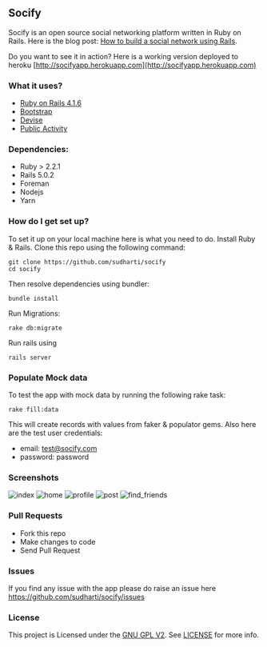 ## Socify

Socify is an open source social networking platform written in Ruby on Rails. Here is the blog post: [How to build a social network using Rails](https://medium.com/@sudharshanmuralidharaniyer/eb31da569233).

Do you want to see it in action? Here is a working version deployed to heroku [http://socifyapp.herokuapp.com](http://socifyapp.herokuapp.com)

### What it uses?

* [Ruby on Rails 4.1.6](https://github.com/rails/rails) 
* [Bootstrap](https://github.com/twbs/bootstrap-sass)
* [Devise](https://github.com/plataformatec/devise)
* [Public Activity](https://github.com/chaps-io/public_activity)


### Dependencies:
* Ruby > 2.2.1
* Rails 5.0.2
* Foreman
* Nodejs
* Yarn

### How do I get set up?

To set it up on your local machine here is what you need to do. Install Ruby & Rails. Clone this repo using the following command:
  
```
git clone https://github.com/sudharti/socify
cd socify
```
Then resolve dependencies using bundler:

```
bundle install
```

Run Migrations:

```
rake db:migrate
```

Run rails using

```
rails server
```

### Populate Mock data
To test the app with mock data by running the following rake task:

```
rake fill:data
```

This will create records with values from faker & populator gems. Also here are the test user credentials:

* email: test@socify.com
* password: password

### Screenshots
![index](https://cloud.githubusercontent.com/assets/1825853/8845551/daa4d51c-30e5-11e5-8d65-171a06fa31e2.png)
![home](https://cloud.githubusercontent.com/assets/1825853/8845431/b5a5de74-30e4-11e5-8a80-00ebc59c2804.png)
![profile](https://cloud.githubusercontent.com/assets/1825853/8845432/b5a61718-30e4-11e5-8b1f-ecd401404c31.png)
![post](https://cloud.githubusercontent.com/assets/1825853/8845433/b5a5fe86-30e4-11e5-9ebf-312e00153768.png)
![find_friends](https://cloud.githubusercontent.com/assets/1825853/8845434/b5a657d2-30e4-11e5-807d-1045e754b02d.png)


### Pull Requests

* Fork this repo 
* Make changes to code
* Send Pull Request

### Issues
If you find any issue with the app please do raise an issue here https://github.com/sudharti/socify/issues

### License
This project is Licensed under the [GNU GPL V2](https://www.gnu.org/licenses/old-licenses/gpl-2.0.en.html). See  [LICENSE](https://github.com/sudharti/socify/blob/master/LICENSE) for more info.
